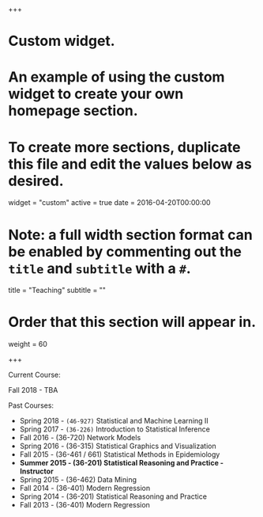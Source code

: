 +++
# Custom widget.
# An example of using the custom widget to create your own homepage section.
# To create more sections, duplicate this file and edit the values below as desired.
widget = "custom"
active = true
date = 2016-04-20T00:00:00

# Note: a full width section format can be enabled by commenting out the `title` and `subtitle` with a `#`.
title = "Teaching"
subtitle = ""

# Order that this section will appear in.
weight = 60

+++

Current Course:

Fall 2018 - TBA

Past Courses:

+ Spring 2018 - `(46-927)` Statistical and Machine Learning II
+ Spring 2017 - `(36-226)` Introduction to Statistical Inference
+ Fall 2016 - (36-720) Network Models
+ Spring 2016 - (36-315) Statistical Graphics and Visualization
+ Fall 2015 - (36-461 / 661) Statistical Methods in Epidemiology
+ **Summer 2015 - (36-201) Statistical Reasoning and Practice  - Instructor**
+ Spring 2015 - (36-462) Data Mining
+ Fall 2014 - (36-401) Modern Regression
+ Spring 2014 - (36-201) Statistical Reasoning and Practice
+ Fall 2013 - (36-401) Modern Regression